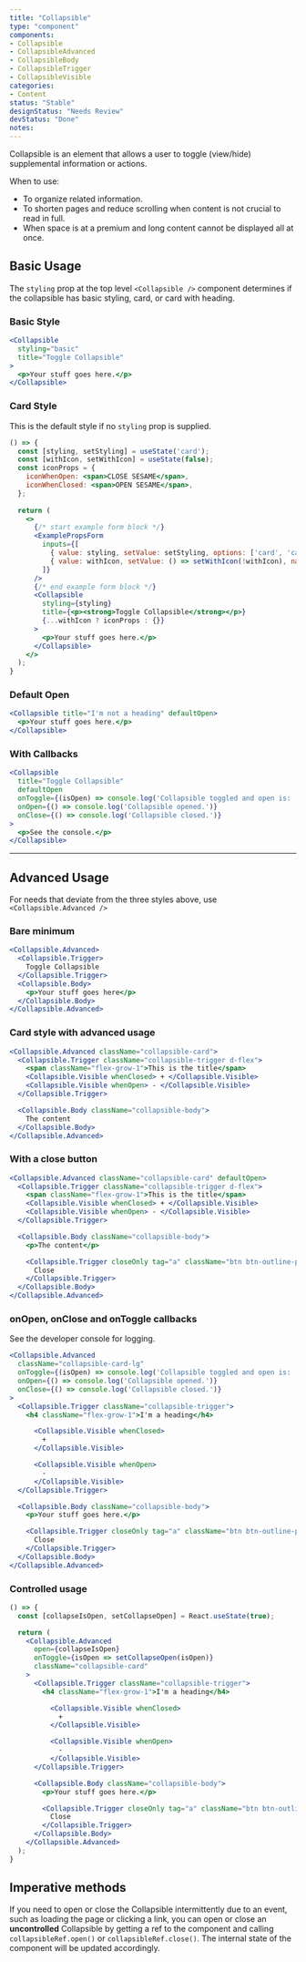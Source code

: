 ```yaml
---
title: "Collapsible"
type: "component"
components:
- Collapsible
- CollapsibleAdvanced
- CollapsibleBody
- CollapsibleTrigger
- CollapsibleVisible
categories:
- Content
status: "Stable"
designStatus: "Needs Review"
devStatus: "Done"
notes:
---
```


Collapsible is an element that allows a user to toggle (view/hide) supplemental information or actions.

When to use:
- To organize related information.
- To shorten pages and reduce scrolling when content is not crucial to read in full.
- When space is at a premium and long content cannot be displayed all at once.

## Basic Usage

The `styling` prop at the top level `<Collapsible />` component determines if the collapsible has basic styling, card, or card with heading.

### Basic Style

```jsx live
<Collapsible
  styling="basic"
  title="Toggle Collapsible"
>
  <p>Your stuff goes here.</p>
</Collapsible>
```

### Card Style

This is the default style if no `styling` prop is supplied.

```jsx live
() => {
  const [styling, setStyling] = useState('card');
  const [withIcon, setWithIcon] = useState(false);
  const iconProps = {
    iconWhenOpen: <span>CLOSE SESAME</span>,
    iconWhenClosed: <span>OPEN SESAME</span>,
  };
  
  return (
    <>
      {/* start example form block */}
      <ExamplePropsForm
        inputs={[
          { value: styling, setValue: setStyling, options: ['card', 'card-lg'], name: 'styling' },
          { value: withIcon, setValue: () => setWithIcon(!withIcon), name: 'with icon' },
        ]}
      />
      {/* end example form block */}
      <Collapsible
        styling={styling}
        title={<p><strong>Toggle Collapsible</strong></p>}
        {...withIcon ? iconProps : {}}
      >
        <p>Your stuff goes here.</p>
      </Collapsible>
    </>
  );
}
```

### Default Open

```jsx live
<Collapsible title="I'm not a heading" defaultOpen>
  <p>Your stuff goes here.</p>
</Collapsible>
```
### With Callbacks

```jsx live
<Collapsible
  title="Toggle Collapsible"
  defaultOpen
  onToggle={(isOpen) => console.log('Collapsible toggled and open is: ', isOpen)}
  onOpen={() => console.log('Collapsible opened.')}
  onClose={() => console.log('Collapsible closed.')}
>
  <p>See the console.</p>
</Collapsible>
```

<hr/>

## Advanced Usage

For needs that deviate from the three styles above, use `<Collapsible.Advanced />`

### Bare minimum

```jsx live
<Collapsible.Advanced>
  <Collapsible.Trigger>
    Toggle Collapsible
  </Collapsible.Trigger>
  <Collapsible.Body>
    <p>Your stuff goes here</p>
  </Collapsible.Body>
</Collapsible.Advanced>
```

### Card style with advanced usage

```jsx live
<Collapsible.Advanced className="collapsible-card">
  <Collapsible.Trigger className="collapsible-trigger d-flex">
    <span className="flex-grow-1">This is the title</span>
    <Collapsible.Visible whenClosed> + </Collapsible.Visible>
    <Collapsible.Visible whenOpen> - </Collapsible.Visible>
  </Collapsible.Trigger>

  <Collapsible.Body className="collapsible-body">
    The content
  </Collapsible.Body>
</Collapsible.Advanced>
```

### With a close button

```jsx live
<Collapsible.Advanced className="collapsible-card" defaultOpen>
  <Collapsible.Trigger className="collapsible-trigger d-flex">
    <span className="flex-grow-1">This is the title</span>
    <Collapsible.Visible whenClosed> + </Collapsible.Visible>
    <Collapsible.Visible whenOpen> - </Collapsible.Visible>
  </Collapsible.Trigger>

  <Collapsible.Body className="collapsible-body">
    <p>The content</p>

    <Collapsible.Trigger closeOnly tag="a" className="btn btn-outline-primary">
      Close
    </Collapsible.Trigger>
  </Collapsible.Body>
</Collapsible.Advanced>
```


### onOpen, onClose and onToggle callbacks

See the developer console for logging.

```jsx live
<Collapsible.Advanced
  className="collapsible-card-lg"
  onToggle={(isOpen) => console.log('Collapsible toggled and open is: ', isOpen)}
  onOpen={() => console.log('Collapsible opened.')}
  onClose={() => console.log('Collapsible closed.')}
>
  <Collapsible.Trigger className="collapsible-trigger">
    <h4 className="flex-grow-1">I'm a heading</h4>

      <Collapsible.Visible whenClosed>
        +
      </Collapsible.Visible>

      <Collapsible.Visible whenOpen>
        -
      </Collapsible.Visible>
  </Collapsible.Trigger>

  <Collapsible.Body className="collapsible-body">
    <p>Your stuff goes here.</p>

    <Collapsible.Trigger closeOnly tag="a" className="btn btn-outline-primary">
      Close
    </Collapsible.Trigger>
  </Collapsible.Body>
</Collapsible.Advanced>
```

### Controlled usage

```jsx live
() => {
  const [collapseIsOpen, setCollapseOpen] = React.useState(true);

  return (
    <Collapsible.Advanced
      open={collapseIsOpen}
      onToggle={isOpen => setCollapseOpen(isOpen)}
      className="collapsible-card"
    >
      <Collapsible.Trigger className="collapsible-trigger">
        <h4 className="flex-grow-1">I'm a heading</h4>

          <Collapsible.Visible whenClosed>
            +
          </Collapsible.Visible>

          <Collapsible.Visible whenOpen>
            -
          </Collapsible.Visible>
      </Collapsible.Trigger>

      <Collapsible.Body className="collapsible-body">
        <p>Your stuff goes here.</p>

        <Collapsible.Trigger closeOnly tag="a" className="btn btn-outline-primary">
          Close
        </Collapsible.Trigger>
      </Collapsible.Body>
    </Collapsible.Advanced>
  );
}
```

## Imperative methods

If you need to open or close the Collapsible intermittently due to an event,
such as loading the page or clicking a link, you can open or close
an **uncontrolled** Collapsible by getting a ref to the component and calling
`collapsibleRef.open()` or `collapsibleRef.close()`. The internal state of
the component will be updated accordingly.
